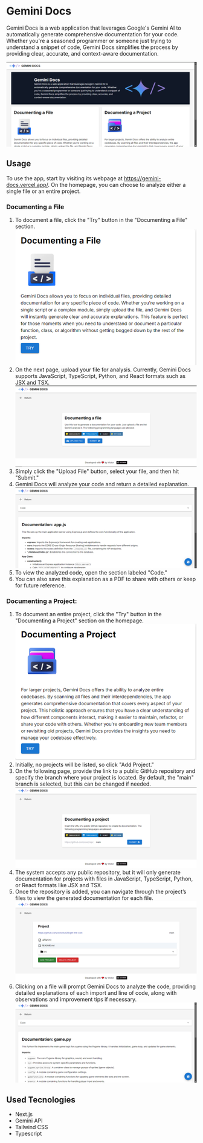 # Gemini Docs

Gemini Docs is a web application that leverages Google's Gemini AI to automatically generate comprehensive documentation for your code. Whether you're a seasoned programmer or someone just trying to understand a snippet of code, Gemini Docs simplifies the process by providing clear, accurate, and context-aware documentation.

![Home Page](/public/screenshots/home.png)

## Usage

To use the app, start by visiting its webpage at https://gemini-docs.vercel.app/. On the homepage, you can choose to analyze either a single file or an entire project.

### Documenting a File

1. To document a file, click the "Try" button in the "Documenting a File" section.
![File Section](/public/screenshots/file.png)
2. On the next page, upload your file for analysis. Currently, Gemini Docs supports JavaScript, TypeScript, Python, and React formats such as JSX and TSX.
![File Upload Page](/public/screenshots/fileUpload.png)
3. Simply click the "Upload File" button, select your file, and then hit "Submit."
4. Gemini Docs will analyze your code and return a detailed explanation.
![File Response Page](/public/screenshots/fileResponse.png)
5. To view the analyzed code, open the section labeled "Code."
6. You can also save this explanation as a PDF to share with others or keep for future reference.

### Documenting a Project:

1. To document an entire project, click the "Try" button in the "Documenting a Project" section on the homepage.
![Project Section](/public/screenshots/project.png)
2. Initially, no projects will be listed, so click "Add Project."
3. On the following page, provide the link to a public GitHub repository and specify the branch where your project is located. By default, the "main" branch is selected, but this can be changed if needed.
![Project Upload Page](/public/screenshots/uploadProject.png)
4. The system accepts any public repository, but it will only generate documentation for projects with files in JavaScript, TypeScript, Python, or React formats like JSX and TSX.
5. Once the repository is added, you can navigate through the project’s files to view the generated documentation for each file.
![Project Navigation Page](/public/screenshots/repo.png)
6. Clicking on a file will prompt Gemini Docs to analyze the code, providing detailed explanations of each import and line of code, along with observations and improvement tips if necessary.
![Project Response Page](/public/screenshots/projectResponse.png)

## Used Tecnologies

- Next.js
- Gemini API
- Tailwind CSS
- Typescript
